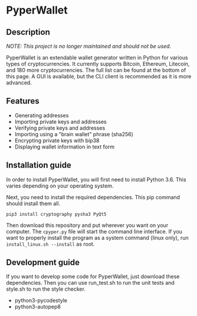 # PyperWallet

## Description
*NOTE: This project is no longer maintained and should not be used.*

PyperWallet is an extendable wallet generator written in Python for various types of cryptocurrencies. It currently supports Bitcoin, Ethereum, Litecoin, and 180 more cryptocurrencies. The full list can be found at the bottom of this page. A GUI is available, but the CLI client is recommended as it is more advanced.

## Features
* Generating addresses
* Importing private keys and addresses
* Verifying private keys and addresses
* Importing using a "brain wallet" phrase (sha256)
* Encrypting private keys with bip38
* Displaying wallet information in text form

## Installation guide
In order to install PyperWallet, you will first need to install Python 3.6. This varies depending on your operating system.

Next, you need to install the required dependencies. This pip command should install them all.
```
pip3 install cryptography pysha3 PyQt5
```
Then download this repository and put wherever you want on your computer. The `cpyper.py` file will start the command line interface. If you want to properly install the program as a system command (linux only), run `install_linux.sh --install` as root.

## Development guide
If you want to develop some code for PyperWallet, just download these dependencies. Then you can use run_test.sh to run the unit tests and style.sh to run the style checker.
* python3-pycodestyle
* python3-autopep8

